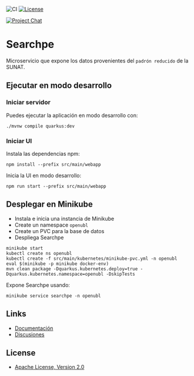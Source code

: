![CI](https://github.com/project-openubl/searchpe/workflows/CI/badge.svg)
[![License](https://img.shields.io/badge/Apache-2.0-green.svg)](https://www.apache.org/licenses/LICENSE-2.0)

[![Project Chat](https://img.shields.io/badge/zulip-join_chat-brightgreen.svg?style=for-the-badge&logo=zulip)](https://projectopenubl.zulipchat.com/)

# Searchpe

Microservicio que expone los datos provenientes del `padrón reducido` de la SUNAT.

## Ejecutar en modo desarrollo

### Iniciar servidor

Puedes ejecutar la aplicación en modo desarrollo con:

```shell script
./mvnw compile quarkus:dev
```

### Iniciar UI

Instala las dependencias npm:

```shell
npm install --prefix src/main/webapp
```

Inicia la UI en modo desarrollo:

```shell
npm run start --prefix src/main/webapp
```

## Desplegar en Minikube

- Instala e inicia una instancia de Minikube
- Create un namespace `openubl`
- Create un PVC para la base de datos
- Despliega Searchpe

```shell
minikube start
kubectl create ns openubl
kubectl create -f src/main/kubernetes/minikube-pvc.yml -n openubl
eval $(minikube -p minikube docker-env)
mvn clean package -Dquarkus.kubernetes.deploy=true -Dquarkus.kubernetes.namespace=openubl -DskipTests
```

Expone Searchpe usando:

```shell
minikube service searchpe -n openubl
```

## Links

- [Documentación](https://project-openubl.github.io)
- [Discusiones](https://github.com/project-openubl/searchpe/discussions)

## License

- [Apache License, Version 2.0](https://www.apache.org/licenses/LICENSE-2.0)

